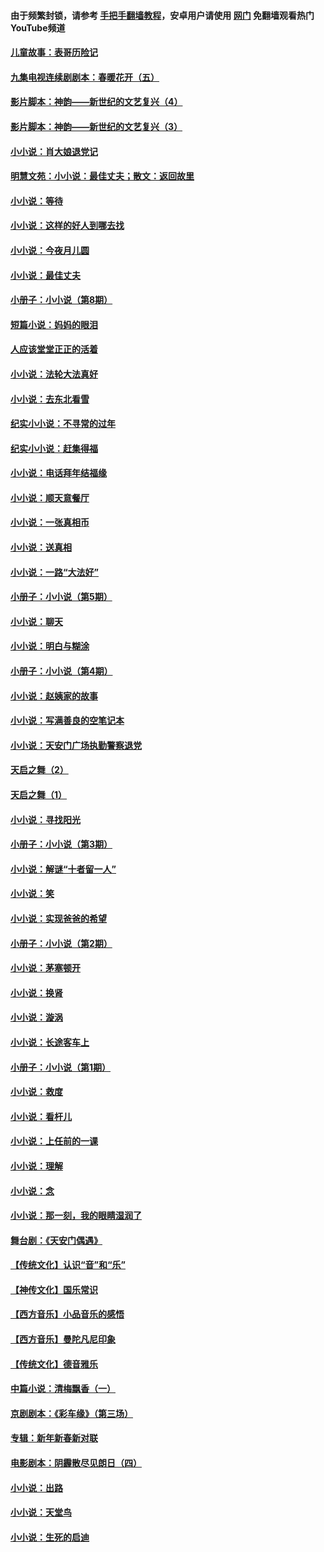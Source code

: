 #### 由于频繁封锁，请参考 [手把手翻墙教程](https://github.com/gfw-breaker/guides/wiki/)，安卓用户请使用 [网门](https://github.com/gfw-breaker/nogfw/blob/master/dl.md?t=07160301) 免翻墙观看热门YouTube频道 

#### [儿童故事：表哥历险记](../pages/328/383535.md?t=07160301) 

#### [九集电视连续剧剧本：春暖花开（五）](../pages/328/275919.md?t=07160301) 

#### [影片脚本：神韵——新世纪的文艺复兴（4）](../pages/328/266089.md?t=07160301) 

#### [影片脚本：神韵——新世纪的文艺复兴（3）](../pages/328/266087.md?t=07160301) 

#### [小小说：肖大娘退党记](../pages/328/239807.md?t=07160301) 

#### [明慧文苑：小小说：最佳丈夫；散文：返回故里](../pages/328/3439.md?t=07160301) 

#### [小小说：等待](../pages/328/223927.md?t=07160301) 

#### [小小说：这样的好人到哪去找](../pages/328/209396.md?t=07160301) 

#### [小小说：今夜月儿圆](../pages/328/193588.md?t=07160301) 

#### [小小说：最佳丈夫](../pages/328/190938.md?t=07160301) 

#### [小册子：小小说（第8期）](../pages/328/188202.md?t=07160301) 

#### [短篇小说：妈妈的眼泪](../pages/328/187712.md?t=07160301) 

#### [人应该堂堂正正的活着](../pages/328/182430.md?t=07160301) 

#### [小小说：法轮大法真好](../pages/328/174669.md?t=07160301) 

#### [小小说：去东北看雪](../pages/328/173882.md?t=07160301) 

#### [纪实小小说：不寻常的过年](../pages/328/173187.md?t=07160301) 

#### [纪实小小说：赶集得福](../pages/328/172652.md?t=07160301) 

#### [小小说：电话拜年结福缘](../pages/328/172533.md?t=07160301) 

#### [小小说：顺天意餐厅](../pages/328/170182.md?t=07160301) 

#### [小小说：一张真相币](../pages/328/169410.md?t=07160301) 

#### [小小说：送真相](../pages/328/166713.md?t=07160301) 

#### [小小说：一路“大法好”](../pages/328/162016.md?t=07160301) 

#### [小册子：小小说（第5期）](../pages/328/161131.md?t=07160301) 

#### [小小说：聊天](../pages/328/159640.md?t=07160301) 

#### [小小说：明白与糊涂](../pages/328/158101.md?t=07160301) 

#### [小册子：小小说（第4期）](../pages/328/158006.md?t=07160301) 

#### [小小说：赵姨家的故事](../pages/328/157843.md?t=07160301) 

#### [小小说：写满善良的空笔记本](../pages/328/157382.md?t=07160301) 

#### [小小说：天安门广场执勤警察退党](../pages/328/156982.md?t=07160301) 

#### [天启之舞（2）](../pages/328/153440.md?t=07160301) 

#### [天启之舞（1）](../pages/328/153439.md?t=07160301) 

#### [小小说：寻找阳光](../pages/328/153065.md?t=07160301) 

#### [小册子：小小说（第3期）](../pages/328/151715.md?t=07160301) 

#### [小小说：解谜“十者留一人”](../pages/328/148967.md?t=07160301) 

#### [小小说：笑](../pages/328/148905.md?t=07160301) 

#### [小小说：实现爸爸的希望](../pages/328/148096.md?t=07160301) 

#### [小册子：小小说（第2期）](../pages/328/147214.md?t=07160301) 

#### [小小说：茅塞顿开](../pages/328/147030.md?t=07160301) 

#### [小小说：换肾](../pages/328/146770.md?t=07160301) 

#### [小小说：漩涡](../pages/328/146683.md?t=07160301) 

#### [小小说：长途客车上](../pages/328/145076.md?t=07160301) 

#### [小册子：小小说（第1期）](../pages/328/143963.md?t=07160301) 

#### [小小说：救度](../pages/328/143927.md?t=07160301) 

#### [小小说：看杆儿](../pages/328/142137.md?t=07160301) 

#### [小小说：上任前的一课](../pages/328/140808.md?t=07160301) 

#### [小小说：理解](../pages/328/140476.md?t=07160301) 

#### [小小说：念](../pages/328/139513.md?t=07160301) 

#### [小小说：那一刻，我的眼睛湿润了](../pages/328/138476.md?t=07160301) 

#### [舞台剧：《天安门偶遇》](../pages/328/117155.md?t=07160301) 

#### [【传统文化】认识“音”和“乐”](../pages/328/108667.md?t=07160301) 

#### [【神传文化】国乐常识](../pages/328/104225.md?t=07160301) 

#### [【西方音乐】小品音乐的感悟](../pages/328/102924.md?t=07160301) 

#### [【西方音乐】曼陀凡尼印象](../pages/328/102922.md?t=07160301) 

#### [【传统文化】德音雅乐](../pages/328/102923.md?t=07160301) 

#### [中篇小说：清梅飘香（一）](../pages/328/101058.md?t=07160301) 

#### [京剧剧本：《彩车缘》（第三场）](../pages/328/96434.md?t=07160301) 

#### [专辑：新年新春新对联](../pages/328/94991.md?t=07160301) 

#### [电影剧本：阴霾散尽见朗日（四）](../pages/328/87081.md?t=07160301) 

#### [小小说：出路](../pages/328/84848.md?t=07160301) 

#### [小小说：天堂鸟](../pages/328/83084.md?t=07160301) 

#### [小小说：生死的启迪](../pages/328/70977.md?t=07160301) 

